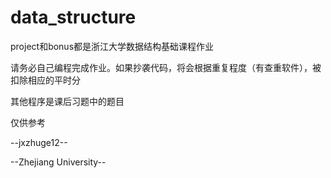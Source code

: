 data_structure
==============
project和bonus都是浙江大学数据结构基础课程作业

请务必自己编程完成作业。如果抄袭代码，将会根据重复程度（有查重软件），被扣除相应的平时分

其他程序是课后习题中的题目

仅供参考

--jxzhuge12--

--Zhejiang University--

